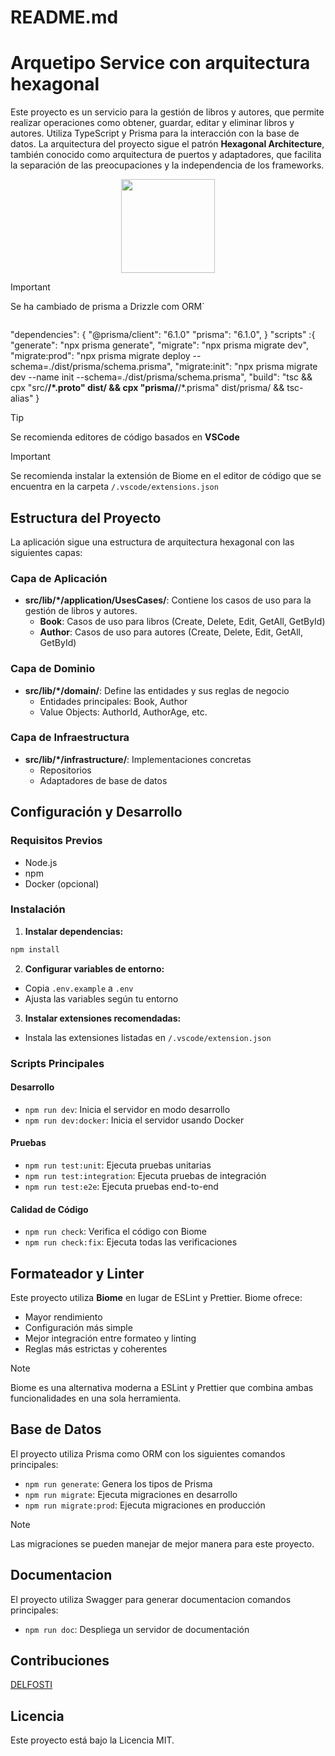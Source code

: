 # README.md

# Arquetipo Service con arquitectura hexagonal

Este proyecto es un servicio para la gestión de libros y autores, que permite realizar operaciones como obtener, guardar, editar y eliminar libros y autores. Utiliza TypeScript y Prisma para la interacción con la base de datos. La arquitectura del proyecto sigue el patrón **Hexagonal Architecture**, también conocido como arquitectura de puertos y adaptadores, que facilita la separación de las preocupaciones y la independencia de los frameworks.

<p align="center">
<img src="https://media0.giphy.com/media/v1.Y2lkPTc5MGI3NjExd3NtdGM3MDBrMzA3a25tOXVheHNxMzVhb2MxdTl3ODJ0ZmRlM2hmZiZlcD12MV9pbnRlcm5hbF9naWZfYnlfaWQmY3Q9Zw/1nPdOCiWBw3YOzA9G9/giphy.gif" width="150"/>
</p>

> [!IMPORTANT]  
> Se ha cambiado de prisma a Drizzle com ORM`
> ```json
  "dependencies": {
	  "@prisma/client": "6.1.0"
    "prisma": "6.1.0",
  }
  "scripts" :{
    "generate": "npx prisma generate",
		"migrate": "npx prisma migrate dev",
    "migrate:prod": "npx prisma migrate deploy --schema=./dist/prisma/schema.prisma",
    "migrate:init": "npx prisma migrate dev --name init --schema=./dist/prisma/schema.prisma",
    "build": "tsc && cpx \"src/**/*.proto\" dist/ && cpx \"prisma/**/*.prisma\" dist/prisma/ && tsc-alias"
  }
	


> [!TIP]
> Se recomienda editores de código basados en **VSCode**

> [!IMPORTANT]  
> Se recomienda instalar la extensión de Biome en el editor de código que se encuentra en la carpeta `/.vscode/extensions.json`

## Estructura del Proyecto

La aplicación sigue una estructura de arquitectura hexagonal con las siguientes capas:

### Capa de Aplicación
- **src/lib/*/application/UsesCases/**: Contiene los casos de uso para la gestión de libros y autores.
  - **Book**: Casos de uso para libros (Create, Delete, Edit, GetAll, GetById)
  - **Author**: Casos de uso para autores (Create, Delete, Edit, GetAll, GetById)

### Capa de Dominio
- **src/lib/*/domain/**: Define las entidades y sus reglas de negocio
  - Entidades principales: Book, Author
  - Value Objects: AuthorId, AuthorAge, etc.

### Capa de Infraestructura
- **src/lib/*/infrastructure/**: Implementaciones concretas
  - Repositorios
  - Adaptadores de base de datos

## Configuración y Desarrollo

### Requisitos Previos
- Node.js
- npm
- Docker (opcional)

### Instalación

1. **Instalar dependencias:**
```bash
npm install
```

2. **Configurar variables de entorno:**
- Copia `.env.example` a `.env`
- Ajusta las variables según tu entorno

3. **Instalar extensiones recomendadas:**
- Instala las extensiones listadas en `/.vscode/extension.json`

### Scripts Principales

#### Desarrollo
- `npm run dev`: Inicia el servidor en modo desarrollo
- `npm run dev:docker`: Inicia el servidor usando Docker

#### Pruebas
- `npm run test:unit`: Ejecuta pruebas unitarias
- `npm run test:integration`: Ejecuta pruebas de integración
- `npm run test:e2e`: Ejecuta pruebas end-to-end

#### Calidad de Código
- `npm run check`: Verifica el código con Biome
- `npm run check:fix`: Ejecuta todas las verificaciones

## Formateador y Linter

Este proyecto utiliza **Biome** en lugar de ESLint y Prettier. Biome ofrece:
- Mayor rendimiento
- Configuración más simple
- Mejor integración entre formateo y linting
- Reglas más estrictas y coherentes

> [!NOTE]
> Biome es una alternativa moderna a ESLint y Prettier que combina ambas funcionalidades en una sola herramienta.

## Base de Datos

El proyecto utiliza Prisma como ORM con los siguientes comandos principales:
- `npm run generate`: Genera los tipos de Prisma
- `npm run migrate`: Ejecuta migraciones en desarrollo
- `npm run migrate:prod`: Ejecuta migraciones en producción
> [!NOTE]
> Las migraciones se pueden manejar de mejor manera para este proyecto.

## Documentacion

El proyecto utiliza Swagger para generar documentacion comandos principales:
- `npm run doc`: Despliega un servidor de documentación

## Contribuciones
 [DELFOSTI](https://delfosti.com)

## Licencia
Este proyecto está bajo la Licencia MIT.
